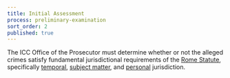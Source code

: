 ```yaml
---
title: Initial Assessment
process: preliminary-examination
sort_order: 2
published: true
---
```



The ICC Office of the Prosecutor must determine whether or not the alleged crimes satisfy fundamental jurisdictional requirements of the [Rome Statute](https://www.icc-cpi.int/nr/rdonlyres/ea9aeff7-5752-4f84-be94-0a655eb30e16/0/rome_statute_english.pdf), specifically <u>temporal</u>, <u>subject matter</u>, and <u>personal</u> jurisdiction.